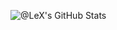 ![@LeX's GitHub Stats](https://github-readme-stats-test-stats.vercel.app/api?username=ALeX400&theme=tokyonight&show_icons=true)
